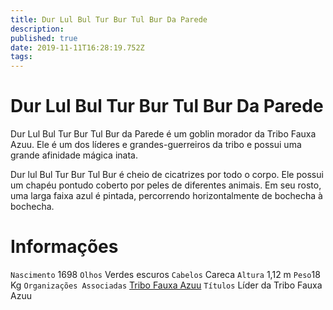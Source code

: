 ```yaml
---
title: Dur Lul Bul Tur Bur Tul Bur Da Parede
description: 
published: true
date: 2019-11-11T16:28:19.752Z
tags: 
---
```


<!-- SUBTITLE: Visão geral sobre Dur Lul Bul Tur Bur Tul Bur Da Parede -->

# Dur Lul Bul Tur Bur Tul Bur Da Parede
Dur Lul Bul Tur Bur Tul Bur da Parede é um goblin morador da Tribo Fauxa Azuu. Ele é um dos líderes e grandes-guerreiros da tribo e possui uma grande afinidade mágica inata.

Dur lul Bul Tur Bur Tul Bur é cheio de cicatrizes por todo o corpo. Ele possui um chapéu pontudo coberto por peles de diferentes animais. Em seu rosto, uma larga faixa azul é pintada, percorrendo horizontalmente de bochecha à bochecha.

# Informações
`Nascimento` 1698
`Olhos` Verdes escuros
`Cabelos` Careca
`Altura` 1,12 m
`Peso`18 Kg
`Organizações Associadas` [Tribo Fauxa Azuu](http://localhost/faccoes/faccoes-independentes/tribo-fauxa-azuu#tribo-fauxa-azuu)
`Títulos` Líder da Tribo Fauxa Azuu


